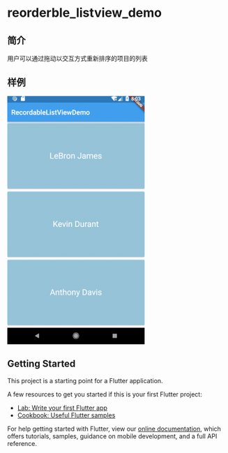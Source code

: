 # reorderble_listview_demo

## 简介
用户可以通过拖动以交互方式重新排序的项目的列表
## 样例
![](../../../image/reorderable_list.png)
## Getting Started

This project is a starting point for a Flutter application.

A few resources to get you started if this is your first Flutter project:

- [Lab: Write your first Flutter app](https://flutter.io/docs/get-started/codelab)
- [Cookbook: Useful Flutter samples](https://flutter.io/docs/cookbook)

For help getting started with Flutter, view our 
[online documentation](https://flutter.io/docs), which offers tutorials, 
samples, guidance on mobile development, and a full API reference.
